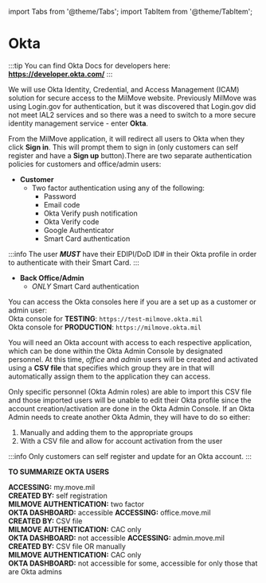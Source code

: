 import Tabs from '@theme/Tabs';
import TabItem from '@theme/TabItem';

# Okta

:::tip
You can find Okta Docs for developers here: **https://developer.okta.com/**
:::

We will use Okta Identity, Credential, and Access Management (ICAM) solution for secure access to the MilMove website. Previously MilMove was using Login.gov for authentication, but it was discovered that Login.gov did not meet IAL2 services and so there was a need to switch to a more secure identity management service - enter <b>Okta</b>.

From the MilMove application, it will redirect all users to Okta when they click **Sign in**. This will prompt them to sign in (only customers can self register and have a **Sign up** button).There are two separate authentication policies for customers and office/admin users:

- **Customer**
    - Two factor authentication using any of the following:
        - Password
        - Email code
        - Okta Verify push notification
        - Okta Verify code
        - Google Authenticator
        - Smart Card authentication

:::info
The user ***MUST*** have their EDIPI/DoD ID# in their Okta profile in order to authenticate with their Smart Card.
:::
- **Back Office/Admin**
    - <i>ONLY</i> Smart Card authentication

You can access the Okta consoles here if you are a set up as a customer or admin user: <br />
Okta console for <b>TESTING</b>: `https://test-milmove.okta.mil`<br/>
Okta console for <b>PRODUCTION</b>: `https://milmove.okta.mil`

You will need an Okta account with access to each respective application, which can be done within the Okta Admin Console by designated personnel. At this time, *office* and *admin* users will be created and activated using a **CSV file** that specifies which group they are in that will automatically assign them to the application they can access. 

Only specific personnel (Okta Admin roles) are able to import this CSV file and those imported users will be unable to edit their Okta profile since the account creation/activation are done in the Okta Admin Console. If an Okta Admin needs to create another Okta Admin, they will have to do so either:

1. Manually and adding them to the appropriate groups
2. With a CSV file and allow for account activation from the user

:::info
Only customers can self register and update for an Okta account.
:::
<br/>

**TO SUMMARIZE OKTA USERS**

<Tabs>
  <TabItem value="customer" label="Customer" default>
    <b>ACCESSING:</b> my.move.mil <br/>
    <b>CREATED BY:</b> self registration <br/>
    <b>MILMOVE AUTHENTICATION:</b> two factor <br/>
    <b>OKTA DASHBOARD:</b> accessible
  </TabItem>
  <TabItem value="office" label="Back Office">
    <b>ACCESSING:</b> office.move.mil <br/>
    <b>CREATED BY:</b> CSV file <br/>
    <b>MILMOVE AUTHENTICATION:</b> CAC only <br/>
    <b>OKTA DASHBOARD:</b> not accessible
  </TabItem>
  <TabItem value="admin" label="Admin">
    <b>ACCESSING:</b> admin.move.mil <br/>
    <b>CREATED BY:</b> CSV file OR manually <br/>
    <b>MILMOVE AUTHENTICATION:</b> CAC only <br/>
    <b>OKTA DASHBOARD:</b> not accessible for some, accessible for only those that are Okta admins
  </TabItem>
</Tabs>
